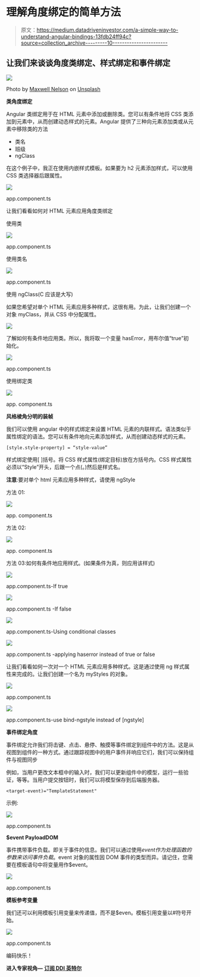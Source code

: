 # 理解角度绑定的简单方法

> 原文：<https://medium.datadriveninvestor.com/a-simple-way-to-understand-angular-bindings-13fdb24ff94c?source=collection_archive---------10----------------------->

## 让我们来谈谈角度类绑定、样式绑定和事件绑定

![](img/e7e2f348178dcba45f579953843595a2.png)

Photo by [Maxwell Nelson](https://unsplash.com/@maxcodes?utm_source=medium&utm_medium=referral) on [Unsplash](https://unsplash.com?utm_source=medium&utm_medium=referral)

**类角度绑定**

Angular 类绑定用于在 HTML 元素中添加或删除类。您可以有条件地将 CSS 类添加到元素中，从而创建动态样式的元素。Angular 提供了三种向元素添加类或从元素中移除类的方法

*   类名
*   班级
*   ngClass

在这个例子中，我正在使用内嵌样式模板。如果要为 h2 元素添加样式，可以使用 CSS 类选择器后跟属性。

![](img/eac73f2613c313e18c1fa3e7cdb05b1f.png)

app.component.ts

让我们看看如何对 HTML 元素应用角度类绑定

使用类

![](img/ae602fc3981a855b89805f1a76899ab7.png)

app.component.ts

使用类名

![](img/79f5e896bad2886c25f6d6d0ce39107f.png)

app.component.ts

使用 ngClass(C 应该是大写)

如果您希望对单个 HTML 元素应用多种样式，这很有用。为此，让我们创建一个对象 myClass，并从 CSS 中分配属性。

![](img/1723cf00fc61bc60c96b237449ec3659.png)

了解如何有条件地应用类。所以，我将取一个变量 hasError，用布尔值“true”初始化。

![](img/113da2da9e8ea27ffeb5532efabc8f6c.png)

app.component.ts

使用绑定类

![](img/0144aa0fb3330b71f8fa777489698a6a.png)

app. component.ts

**风格棱角分明的装帧**

我们可以使用 angular 中的样式绑定来设置 HTML 元素的内联样式。语法类似于属性绑定的语法。您可以有条件地向元素添加样式，从而创建动态样式的元素。

```
[style.style-property] = “style-value”
```

样式绑定使用[ ]括号。将 CSS 样式属性(绑定目标)放在方括号内。CSS 样式属性必须以“Style”开头，后跟一个点(。)然后是样式名。

**注意**:要对单个 html 元素应用多种样式，请使用 ngStyle

方法 01:

![](img/00321fc8226cd70545e2edecdd19b457.png)

app. component.ts

方法 02:

![](img/7a580cae9edc869f0a7b49f76bea0e2e.png)

app. component.ts

方法 03:如何有条件地应用样式。(如果条件为真，则应用该样式)

![](img/c1c0b715eeecdc82fa4de6cd54d0badb.png)

app.component.ts-If true

![](img/f34341c0ac5cb004c8561af9bdcb2356.png)

app.component.ts -If false

![](img/f868554c876c9d67334713a0336f2786.png)

app.component.ts-Using conditional classes

![](img/9275663795f6b584c392c847f2a977b7.png)

app.component.ts -applying haserror instead of true or false

让我们看看如何一次对一个 HTML 元素应用多种样式。这是通过使用 ng 样式属性来完成的。让我们创建一个名为 myStyles 的对象。

![](img/b990ab1802d15ecc7d68e79bf7fabc77.png)

app.component.ts

![](img/81828918a430205e82329955315af1f8.png)

app.component.ts-use bind-ngstyle instead of [ngstyle]

**事件绑定角度**

事件绑定允许我们将击键、点击、悬停、触摸等事件绑定到组件中的方法。这是从视图到组件的一种方式。通过跟踪视图中的用户事件并响应它们，我们可以保持组件与视图同步

例如，当用户更改文本框中的输入时，我们可以更新组件中的模型，运行一些验证，等等。当用户提交按钮时，我们可以将模型保存到后端服务器。

```
<target-event)="TemplateStatement"
```

示例:

![](img/6ea8dc9462a82705ed06801f6a968f6c.png)

app.component.ts

**$event PayloadDOM**

事件携带事件负载。即关于事件的信息。我们可以通过使用$event 作为处理函数的参数来访问事件负载。$event 对象的属性因 DOM 事件的类型而异。请记住，您需要在模板语句中将变量用作$event。

![](img/ed0d5b26e4d3c78388e33e16b9d74e24.png)

app.component.ts

**模板参考变量**

我们还可以利用模板引用变量来传递值，而不是$even。模板引用变量以#符号开始。

![](img/e8649f5e92dc57193460c845b6d37497.png)

app.component.ts

编码快乐！

**进入专家视角—** [**订阅 DDI 英特尔**](https://datadriveninvestor.com/ddi-intel)